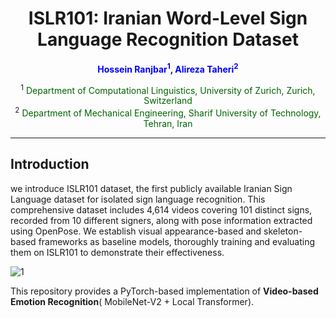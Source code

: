 <h1 align="center">ISLR101: Iranian Word-Level Sign Language Recognition Dataset</h1>

<p align="center">
  <b>
    <span style="color:blue"> Hossein Ranjbar<sup>1</sup>, Alireza Taheri<sup>2</sup></span>
  </b>
</p>

<p align="center">
  <sup>1</sup> <span style="color:darkgreen">Department of Computational Linguistics, University of Zurich, Zurich, Switzerland</span> <br>
  <sup>2</sup> <span style="color:darkgreen">Department of Mechanical Engineering, Sharif University of Technology, Tehran, Iran</span>
</p>


---

## Introduction

we introduce ISLR101 dataset, the first publicly available
Iranian Sign Language dataset for isolated sign language recognition. This comprehensive
dataset includes 4,614 videos covering 101 distinct signs, recorded from 10 different signers,
along with pose information extracted using OpenPose. We establish visual appearance-based
and skeleton-based frameworks as baseline models, thoroughly training and evaluating them
on ISLR101 to demonstrate their effectiveness.

![1](src="https://github.com/user-attachments/assets/d65737b9-f4fd-45b1-9160-2bfb9a65d490")

This repository provides a PyTorch-based implementation of **Video-based Emotion Recognition**( MobileNet-V2 + Local Transformer). 
